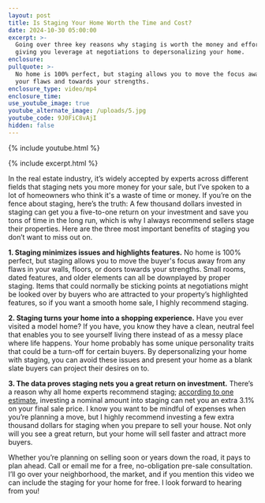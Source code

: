 ```yaml
---
layout: post
title: Is Staging Your Home Worth the Time and Cost?
date: 2024-10-30 05:00:00
excerpt: >-
  Going over three key reasons why staging is worth the money and effort, from
  giving you leverage at negotiations to depersonalizing your home.
enclosure:
pullquote: >-
  No home is 100% perfect, but staging allows you to move the focus away from
  your flaws and towards your strengths.
enclosure_type: video/mp4
enclosure_time:
use_youtube_image: true
youtube_alternate_image: /uploads/5.jpg
youtube_code: 9J0FiC8vAjI
hidden: false
---
```

{% include youtube.html %}

{% include excerpt.html %}

In the real estate industry, it’s widely accepted by experts across different fields that staging nets you more money for your sale, but I’ve spoken to a lot of homeowners who think it's a waste of time or money. If you’re on the fence about staging, here’s the truth: A few thousand dollars invested in staging can get you a five-to-one return on your investment and save you tons of time in the long run, which is why I always recommend sellers stage their properties. Here are the three most important benefits of staging you don’t want to miss out on.

**1\. Staging minimizes issues and highlights features.** No home is 100% perfect, but staging allows you to move the buyer's focus away from any flaws in your walls, floors, or doors towards your strengths. Small rooms, dated features, and older elements can all be downplayed by proper staging. Items that could normally be sticking points at negotiations might be looked over by buyers who are attracted to your property’s highlighted features, so if you want a smooth home sale, I highly recommend staging.

**2\. Staging turns your home into a shopping experience.** Have you ever visited a model home? If you have, you know they have a clean, neutral feel that enables you to see yourself living there instead of as a messy place where life happens. Your home probably has some unique personality traits that could be a turn-off for certain buyers. By depersonalizing your home with staging, you can avoid these issues and present your home as a blank slate buyers can project their desires on to.

**3\. The data proves staging nets you a great return on investment.** There’s a reason why all home experts recommend staging; [according to one estimate](https://www.architecturaldigest.com/reviews/moving/home-staging-statistics#:~:text=Home%20Staging%20ROI&amp;text=About%2075%25%20of%20sellers%20see,put%20them%20up%20for%20sale.&amp;text=Investing%201.3%25%20in%20staging%20results,according%20to%20a%202021%20survey), investing a nominal amount into staging can net you an extra 3.1% on your final sale price. I know you want to be mindful of expenses when you’re planning a move, but I highly recommend investing a few extra thousand dollars for staging when you prepare to sell your house. Not only will you see a great return, but your home will sell faster and attract more buyers.

Whether you’re planning on selling soon or years down the road, it pays to plan ahead. Call or email me for a free, no-obligation pre-sale consultation. I’ll go over your neighborhood, the market, and if you mention this video we can include the staging for your home for free. I look forward to hearing from you!